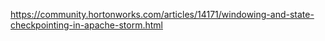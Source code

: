 https://community.hortonworks.com/articles/14171/windowing-and-state-checkpointing-in-apache-storm.html
